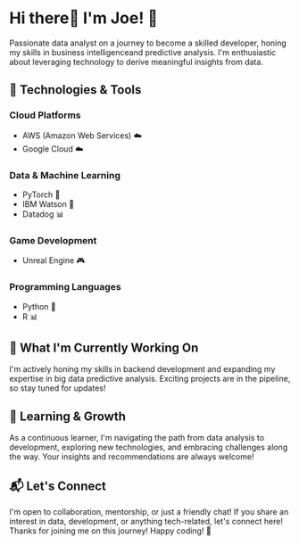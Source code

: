 # Hi there👋 I'm Joe! 🦈

Passionate data analyst on a journey to become a skilled developer, honing my skills in business intelligenceand predictive analysis. I'm enthusiastic about leveraging technology to derive meaningful insights from data.

## 🔧 Technologies & Tools

### Cloud Platforms
- AWS (Amazon Web Services) ☁️
- Google Cloud ☁️

### Data & Machine Learning
- PyTorch 🤖
- IBM Watson 🧠
- Datadog 📊

### Game Development
- Unreal Engine 🎮

### Programming Languages
- Python 🐍
- R 📊

## 🚀 What I'm Currently Working On

I'm actively honing my skills in backend development and expanding my expertise in big data predictive analysis. Exciting projects are in the pipeline, so stay tuned for updates!

## 🌱 Learning & Growth

As a continuous learner, I'm navigating the path from data analysis to development, exploring new technologies, and embracing challenges along the way. Your insights and recommendations are always welcome!

## 📬 Let's Connect

I'm open to collaboration, mentorship, or just a friendly chat! If you share an interest in data, development, or anything tech-related, let's connect here!
Thanks for joining me on this journey! Happy coding! 🦈
